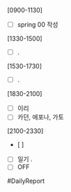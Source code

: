 [0900-1130]
- [ ] spring 00 작성

[1330-1500]
- [ ] .

[1530-1730]
- [ ] .

[1830-2100]
- [ ] 이리
- [ ] 카던, 에포나, 가토

[2100-2330]
- [ ] 
- [ ] 일기
	.
- [ ] OFF

#DailyReport 